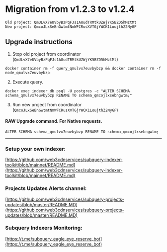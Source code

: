 # Migration from v1.2.3 to v1.2.4
```
Old project: QmULvX7eUVbyBzPqFJs1A8udTRMtkUZWjYK5BZD5hMztMt
New project: QmcoJLxSeBnGwtmtNmWFCRusXVTGjYWCK1LoujthZ2NyGP
```


## Upgrade instructions
 1) Stop old project from coordinator (`QmULvX7eUVbyBzPqFJs1A8udTRMtkUZWjYK5BZD5hMztMt`)

```
docker container rm -f query_qmulvx7euvbybzp && docker container rm -f node_qmulvx7euvbybzp
```

 2) Execute query.

```
docker exec indexer_db psql -U postgres -c "ALTER SCHEMA schema_qmulvx7euvbybzp RENAME TO schema_qmcojlxsebngwtm;"

```

 3) Run new project from coordinator (`QmcoJLxSeBnGwtmtNmWFCRusXVTGjYWCK1LoujthZ2NyGP`)

#### RAW Upgrade command. For Native requests.
`ALTER SCHEMA schema_qmulvx7euvbybzp RENAME TO schema_qmcojlxsebngwtm;`


___
### Setup your own indexer:

[https://github.com/web3cdnservices/subquery-indexer-toolkit/blob/mainnet/README.md](https://github.com/web3cdnservices/subquery-indexer-toolkit/blob/mainnet/README.md)

### Projects Updates Alerts channel:

[https://github.com/web3cdnservices/subquery-projects-updates/blob/master/README.MD](https://github.com/web3cdnservices/subquery-projects-updates/blob/master/README.MD)

### Subquery Indexers Monitoring:

[https://t.me/subquery_eagle_eye_reserve_bot](https://t.me/subquery_eagle_eye_reserve_bot)
